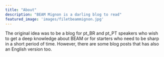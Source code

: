 ```yaml
---
title: "About"
description: "BEAM Mignon is a darling blog to read"
featured_image: 'images/filetbeammignon.jpg'
---
```


The original idea was to be a blog for pt_BR and pt_PT speakers who wish to get a deep knowledge about BEAM or for starters who need to be sharp in a short period of time. However, there are some blog posts that has also an English version too.
